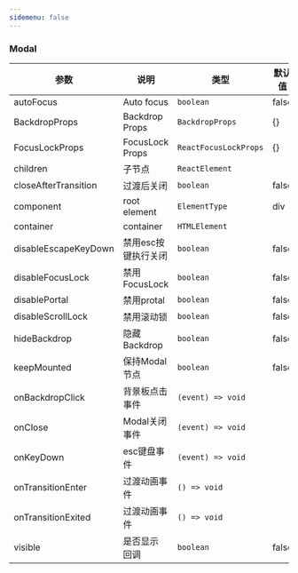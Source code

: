 ```yaml
---
sidemenu: false
---
```


### Modal

| 参数	|说明	|类型	|默认值
| --- | --- | --- | ---
| autoFocus | Auto focus | `boolean` | false
| BackdropProps | Backdrop Props | `BackdropProps` | {}
| FocusLockProps | FocusLock Props | `ReactFocusLockProps` | {}
| children | 子节点 | `ReactElement` |
| closeAfterTransition | 过渡后关闭 | `boolean` | false
| component | root element | `ElementType` | div
| container | container | `HTMLElement` |
| disableEscapeKeyDown | 禁用esc按键执行关闭 | `boolean` | false
| disableFocusLock | 禁用FocusLock | `boolean` | false
| disablePortal | 禁用protal | `boolean` | false
| disableScrollLock | 禁用滚动锁 | `boolean` | false
| hideBackdrop | 隐藏Backdrop | `boolean` | false
| keepMounted | 保持Modal节点 | `boolean` | false
| onBackdropClick | 背景板点击事件 | `(event) => void` |
| onClose |  Modal关闭事件 | `(event) => void` |
| onKeyDown | esc键盘事件 | `(event) => void` |
| onTransitionEnter | 过渡动画事件 | `() => void` |
| onTransitionExited | 过渡动画事件 | `() => void` |
| visible | 是否显示 回调 | `boolean` | false
